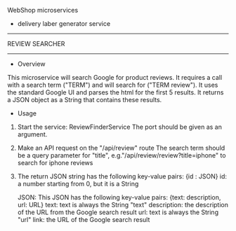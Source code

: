 WebShop microservices

- delivery laber generator service


**********
REVIEW SEARCHER
**********
 - Overview

This microservice will search Google for product reviews.
It requires a call with a search term ("TERM") and will search for
("TERM review"). It uses the standard Google UI and parses the
html for the first 5 results. It returns a JSON object as a String
that contains these results.


 - Usage

1) Start the service: ReviewFinderService
   The port should be given as an argument.

2) Make an API request on the "/api/review" route
   The search term should be a query parameter for "title",
   e.g."/api/review/review?title=iphone" to search for
   iphone reviews
   
3) The return JSON string has the following key-value pairs:
   {id : JSON}
   id: a number starting from 0, but it is a String
   
   JSON:
   This JSON has the following key-value pairs:
   {text: description, url: URL}
   text: text is always the String "text"
   description: the description of the URL from the Google search result
   url: text is always the String "url"
   link: the URL of the Google search result